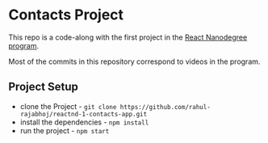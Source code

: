 # Contacts Project

This repo is a code-along with the first project in the [React Nanodegree program](https://www.udacity.com/course/react-nanodegree--nd019).

Most of the commits in this repository correspond to videos in the program.

## Project Setup

* clone the Project - `git clone https://github.com/rahul-rajabhoj/reactnd-1-contacts-app.git`
* install the dependencies - `npm install`
* run the project - `npm start`
